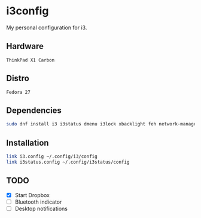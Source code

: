 # i3config
My personal configuration for i3.

## Hardware
`ThinkPad X1 Carbon`

## Distro
`Fedora 27`

## Dependencies
```bash
sudo dnf install i3 i3status dmenu i3lock xbacklight feh network-manager-applet lxappearance
```

## Installation
```bash
link i3.config ~/.config/i3/config
link i3status.config ~/.config/i3status/config
```

## TODO
- [x] Start Dropbox
- [ ] Bluetooth indicator
- [ ] Desktop notifications
